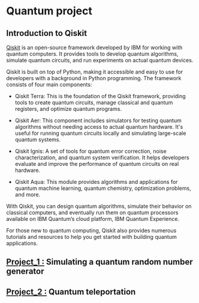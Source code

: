 # Quantum project
## Introduction to Qiskit
[Qiskit](https://docs.quantum.ibm.com/guides) is an open-source framework developed by IBM
for working with quantum computers.
It provides tools to develop quantum algorithms, simulate quantum circuits, and run 
experiments on actual quantum devices.

Qiskit is built on top of Python, making it accessible and easy to use for developers with a
background in Python programming. The framework consists of four main components:

* Qiskit Terra: This is the foundation of the Qiskit framework, providing tools to create quantum circuits,
manage classical and quantum registers, and optimize quantum programs.


* Qiskit Aer: This component includes simulators for testing quantum algorithms without needing access to actual
quantum hardware. It's useful for running quantum circuits locally and simulating large-scale quantum systems.


* Qiskit Ignis: A set of tools for quantum error correction, noise characterization, and quantum system verification.
It helps developers evaluate and improve the performance of quantum circuits on real hardware.


* Qiskit Aqua: This module provides algorithms and applications for quantum machine learning, quantum chemistry,
optimization problems, and more.

With Qiskit, you can design quantum algorithms, simulate their behavior on classical computers,
and eventually run them on quantum processors available on IBM Quantum’s cloud platform, IBM Quantum Experience.

For those new to quantum computing, Qiskit also provides numerous tutorials and resources to help
you get started with building quantum applications.

## [Project_1 :](project_1/main.py) Simulating a quantum random number generator



## [Project_2 :](project_2/main.py) Quantum teleportation